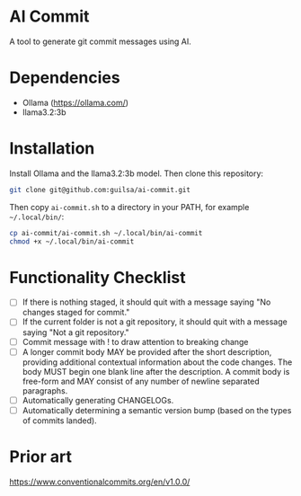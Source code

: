 # AI Commit

A tool to generate git commit messages using AI.

# Dependencies

- Ollama (https://ollama.com/)
- llama3.2:3b

# Installation

Install Ollama and the llama3.2:3b model. Then clone this repository:

```bash
git clone git@github.com:guilsa/ai-commit.git
```

Then copy `ai-commit.sh` to a directory in your PATH, for example `~/.local/bin/`:

```bash
cp ai-commit/ai-commit.sh ~/.local/bin/ai-commit
chmod +x ~/.local/bin/ai-commit
```

# Functionality Checklist

- [ ] If there is nothing staged, it should quit with a message saying "No changes staged for commit."
- [ ] If the current folder is not a git repository, it should quit with a message saying "Not a git repository."
- [ ] Commit message with ! to draw attention to breaking change
- [ ] A longer commit body MAY be provided after the short description, providing additional contextual information about the code changes. The body MUST begin one blank line after the description. A commit body is free-form and MAY consist of any number of newline separated paragraphs.
- [ ] Automatically generating CHANGELOGs.
- [ ] Automatically determining a semantic version bump (based on the types of commits landed).

# Prior art

https://www.conventionalcommits.org/en/v1.0.0/